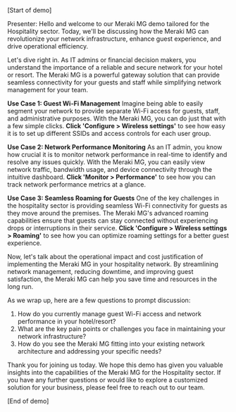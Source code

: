 [Start of demo]

Presenter: Hello and welcome to our Meraki MG demo tailored for the Hospitality sector. Today, we'll be discussing how the Meraki MG can revolutionize your network infrastructure, enhance guest experience, and drive operational efficiency. 

Let's dive right in. As IT admins or financial decision makers, you understand the importance of a reliable and secure network for your hotel or resort. The Meraki MG is a powerful gateway solution that can provide seamless connectivity for your guests and staff while simplifying network management for your team.

**Use Case 1: Guest Wi-Fi Management**
Imagine being able to easily segment your network to provide separate Wi-Fi access for guests, staff, and administrative purposes. With the Meraki MG, you can do just that with a few simple clicks. **Click 'Configure > Wireless settings'** to see how easy it is to set up different SSIDs and access controls for each user group.

**Use Case 2: Network Performance Monitoring**
As an IT admin, you know how crucial it is to monitor network performance in real-time to identify and resolve any issues quickly. With the Meraki MG, you can easily view network traffic, bandwidth usage, and device connectivity through the intuitive dashboard. **Click 'Monitor > Performance'** to see how you can track network performance metrics at a glance.

**Use Case 3: Seamless Roaming for Guests**
One of the key challenges in the hospitality sector is providing seamless Wi-Fi connectivity for guests as they move around the premises. The Meraki MG's advanced roaming capabilities ensure that guests can stay connected without experiencing drops or interruptions in their service. **Click 'Configure > Wireless settings > Roaming'** to see how you can optimize roaming settings for a better guest experience.

Now, let's talk about the operational impact and cost justification of implementing the Meraki MG in your hospitality network. By streamlining network management, reducing downtime, and improving guest satisfaction, the Meraki MG can help you save time and resources in the long run.

As we wrap up, here are a few questions to prompt discussion:

1. How do you currently manage guest Wi-Fi access and network performance in your hotel/resort?
2. What are the key pain points or challenges you face in maintaining your network infrastructure?
3. How do you see the Meraki MG fitting into your existing network architecture and addressing your specific needs?

Thank you for joining us today. We hope this demo has given you valuable insights into the capabilities of the Meraki MG for the Hospitality sector. If you have any further questions or would like to explore a customized solution for your business, please feel free to reach out to our team.

[End of demo]